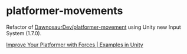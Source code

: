 # platformer-movements

Refactor of [DawnosaurDev/platformer-movement](https://github.com/DawnosaurDev/platformer-movement) using Unity new Input System (1.7.0).

[ Improve Your Platformer with Forces | Examples in Unity ](https://www.youtube.com/watch?v=KbtcEVCM7bw)
